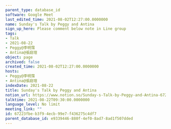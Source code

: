 ```yaml
---
parent_type: database_id
software: Google Meet
last_edited_time: 2021-08-02T12:27:00.0000000
name: Sunday's Talk by Peggy and Antina
sign_up_here: Please comment below note in Line group
tags:
- Talk
- 2021-08-22
- Peggy@李明霈
- Antina@張庭瑄
object: page
archived: false
created_time: 2021-08-02T12:27:00.0000000
hosts:
- Peggy@李明霈
- Antina@張庭瑄
indexDate: 2021-08-22
title: Sunday's Talk by Peggy and Antina
notion_url: https://www.notion.so/Sunday-s-Talk-by-Peggy-and-Antina-67223fbeb3f94ecb99e7f436275c4df7
talktime: 2021-08-22T09:30:00.0000000
language_level: No limit
meeting_link: ""
id: 67223fbe-b3f9-4ecb-99e7-f436275c4df7
parent_database_id: e9339446-880f-4ef0-8ad7-8ad1f507dded
---
```







